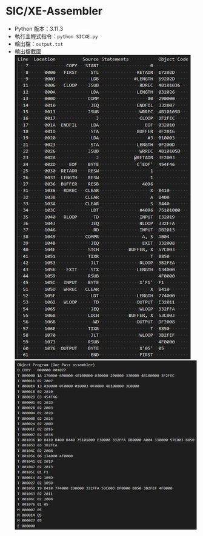 # SIC/XE-Assembler

- Python 版本：3.11.3
- 執行主程式指令：`python SICXE.py`
- 輸出檔：`output.txt`
- 輸出檔截圖
  ![](images/output1.jpg)
  ![](images/output2.jpg)
